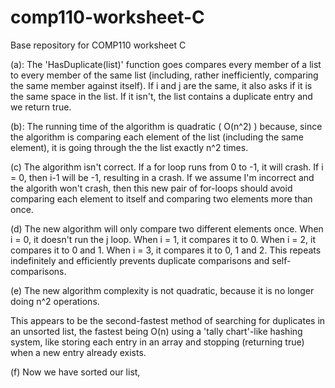 # comp110-worksheet-C
Base repository for COMP110 worksheet C

(a): The 'HasDuplicate(list)' function goes compares every member of a list to every member of the same list (including, rather inefficiently, comparing the same member against itself). 
If i and j are the same, it also asks if it is the same space in the list. If it isn't, the list contains a duplicate entry and we return true.

(b): The running time of the algorithm is quadratic ( O(n^2) ) because, since the algorithm is comparing each element of the list (including the same element), it is going through the the list exactly n^2 times.

(c) The algorithm isn't correct. If a for loop runs from 0 to -1, it will crash. If i = 0, then i-1 will be -1, resulting in a crash. If we assume I'm incorrect and the algorith won't crash, then this new pair of for-loops should avoid comparing each element to itself and comparing two elements more than once.

(d) The new algorithm will only compare two different elements once. 
When i = 0, it doesn't run the j loop.
When i = 1, it compares it to 0.
When i = 2, it compares it to 0 and 1.
When i = 3, it compares it to 0, 1 and 2. This repeats indefinitely and efficiently prevents duplicate comparisons and self-comparisons.

(e) The new algorithm complexity is not quadratic, because it is no longer doing n^2 operations. 

This appears to be the second-fastest method of searching for duplicates in an unsorted list, the fastest being O(n) using a 'tally chart'-like hashing system, like storing each entry in an array and stopping (returning true) when a new entry already exists.

(f) Now we have sorted our list, 

